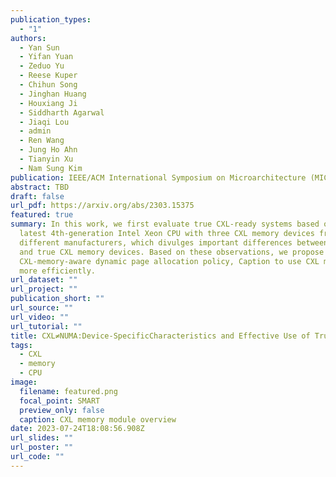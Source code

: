 ```yaml
---
publication_types:
  - "1"
authors:
  - Yan Sun
  - Yifan Yuan
  - Zeduo Yu
  - Reese Kuper
  - Chihun Song
  - Jinghan Huang
  - Houxiang Ji
  - Siddharth Agarwal
  - Jiaqi Lou
  - admin
  - Ren Wang
  - Jung Ho Ahn
  - Tianyin Xu
  - Nam Sung Kim
publication: IEEE/ACM International Symposium on Microarchitecture (MICRO)
abstract: TBD
draft: false
url_pdf: https://arxiv.org/abs/2303.15375
featured: true
summary: In this work, we first evaluate true CXL-ready systems based on the
  latest 4th-generation Intel Xeon CPU with three CXL memory devices from
  different manufacturers, which divulges important differences between emulated
  and true CXL memory devices. Based on these observations, we propose a
  CXL-memory-aware dynamic page allocation policy, Caption to use CXL memory
  more efficiently.
url_dataset: ""
url_project: ""
publication_short: ""
url_source: ""
url_video: ""
url_tutorial: ""
title: CXL≠NUMA:Device-SpecificCharacteristics and Effective Use of True CXL Memory
tags:
  - CXL
  - memory
  - CPU
image:
  filename: featured.png
  focal_point: SMART
  preview_only: false
  caption: CXL memory module overview
date: 2023-07-24T18:08:56.908Z
url_slides: ""
url_poster: ""
url_code: ""
---
```

